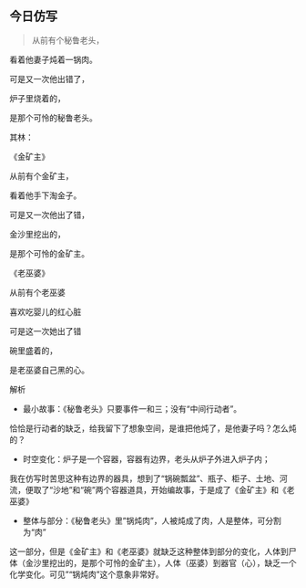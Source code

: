 ## 今日仿写

> 从前有个秘鲁老头，

  看着他妻子炖着一锅肉。
  
  可是又一次他出错了，
  
  炉子里烧着的，
  
  是那个可怜的秘鲁老头。
  
  
其林：

《金矿主》

从前有个金矿主，

看着他手下淘金子。

可是又一次他出了错，

金沙里挖出的，

是那个可怜的金矿主。


《老巫婆》

从前有个老巫婆

喜欢吃婴儿的红心脏

可是这一次她出了错

碗里盛着的，

是老巫婆自己黑的心。


解析

- 最小故事：《秘鲁老头》只要事件一和三；没有“中间行动者”。

恰恰是行动者的缺乏，给我留下了想象空间，是谁把他炖了，是他妻子吗？怎么炖的？

- 时空变化：炉子是一个容器，容器有边界，老头从炉子外进入炉子内；

我在仿写时苦思这种有边界的器具，想到了“锅碗瓢盆”、瓶子、柜子、土地、河流，便取了“沙地”和“碗”两个容器道具，开始编故事，于是成了《金矿主》和《老巫婆》

- 整体与部分：《秘鲁老头》里”锅炖肉”，人被炖成了肉，人是整体，可分割为“肉”

这一部分，但是《金矿主》和《老巫婆》就缺乏这种整体到部分的变化，人体到尸体（金沙里挖出的，是那个可怜的金矿主），人体（巫婆）到器官（心），缺乏一个化学变化。可见”“锅炖肉”这个意象非常好。
